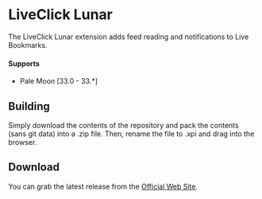 # LiveClick Lunar

The LiveClick Lunar extension adds feed reading and notifications to Live Bookmarks.

#### Supports
 * Pale Moon [33.0 - 33.*]

## Building
Simply download the contents of the repository and pack the contents (sans git data) into a .zip file. Then, rename the file to .xpi and drag into the browser.

## Download
You can grab the latest release from the [Official Web Site](//realityripple.com/Software/XUL/LiveClick-Lunar/).
